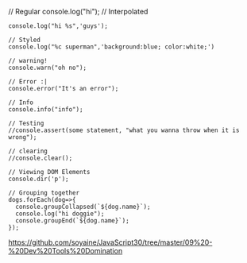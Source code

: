 // Regular
    console.log("hi");
    // Interpolated

    console.log("hi %s",'guys');

    // Styled
    console.log("%c superman",'background:blue; color:white;')

    // warning!
    console.warn("oh no");

    // Error :|
    console.error("It's an error");

    // Info
    console.info("info");

    // Testing
    //console.assert(some statement, "what you wanna throw when it is wrong");
    
    // clearing
    //console.clear();

    // Viewing DOM Elements
    console.dir('p');

    // Grouping together
    dogs.forEach(dog=>{
      console.groupCollapsed(`${dog.name}`);
      console.log("hi doggie");
      console.groupEnd(`${dog.name}`);
    });

https://github.com/soyaine/JavaScript30/tree/master/09%20-%20Dev%20Tools%20Domination
